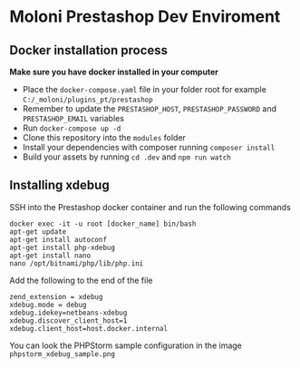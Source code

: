 # Moloni Prestashop Dev Enviroment
## Docker installation process
**Make sure you have docker installed in your computer**

- Place the `docker-compose.yaml` file in your folder root for example `C:/_moloni/plugins_pt/prestashop`
- Remember to update the `PRESTASHOP_HOST`, `PRESTASHOP_PASSWORD` and `PRESTASHOP_EMAIL` variables
- Run `docker-compose up -d`
- Clone this repository into the `modules` folder
- Install your dependencies with composer running `composer install`
- Build your assets by running `cd .dev` and `npm run watch`

## Installing xdebug

SSH into the Prestashop docker container and run the following commands
````
docker exec -it -u root [docker_name] bin/bash
apt-get update 
apt-get install autoconf 
apt-get install php-xdebug 
apt-get install nano
nano /opt/bitnami/php/lib/php.ini
````

Add the following to the end of the file

````
zend_extension = xdebug
xdebug.mode = debug
xdebug.idekey=netbeans-xdebug
xdebug.discover_client_host=1
xdebug.client_host=host.docker.internal
````

You can look the PHPStorm sample configuration in the image `phpstorm_xdebug_sample.png`

